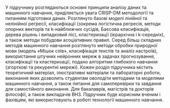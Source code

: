 У підручнику розглядаються основні принципи аналізу даних та машинного навчання, приділяється увага CRISP-DM методології та питанням підготовки даних. Розглянуто базові моделі лінійної та нелінійної регресії, класифікації (зокрема логістична регресія, методи опорних векторів та k-найближчих сусідів, Баєсова класифікація, дерева рішень і випадковий ліс), кластеризації (ієрархічна і k-середніх), а також методи побудови асоціативних правил. Серед більш складних методів машинного навчання розглянуто методи обробки природної мови (модель «Мішок слів», класифікація текстів та аналіз настроїв), використання штучних нейронних мереж в задачах прогнозування, класифікації та кластеризації, подано алгоритми глибокого навчання (згорткові та рекурентні мережі).
Кожен розділ підручника містить теоретичний матеріал, ілюстративні матеріали та лабораторні роботи, виконання яких дозволить студентам оволодіти методами та моделями машинного навчання, а також питання для самоперевірки та завдання для самостійного виконання.
Для бакалаврів, магістрів та докторів філософії, а також викладачів ВНЗ. Підручник буде корисним вченим і фахівцям, які використовують в роботі технології машинного навчання.
